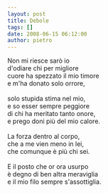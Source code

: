 ```yaml
---
layout: post
title: Debole
tags: []
date: 2008-06-15 06:12:00
author: pietro
---
```

Non mi riesce sarò io<br/>d'odiare chi per migliore<br/>cuore ha spezzato il mio timore<br/>e m'ha donato solo orrore,<br/><br/>solo stupida stima nel mio,<br/>e so esser sempre peggiore<br/>di chi ha meritato tanto onore,<br/>e prego doni più del mio calore.<br/><br/>La forza dentro al corpo,<br/>che a me vien meno in lei,<br/>che comunque è più chi sei.<br/><br/>E il posto che or ora usurpo<br/>è degno di ben altra meraviglia<br/>e il mio filo sempre s'assottiglia.
